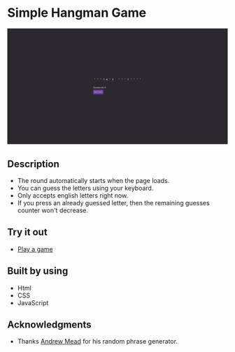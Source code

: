 # Simple Hangman Game
![](images/hangman-screenshot.png)
## Description
* The round automatically starts when the page loads.
* You can guess the letters using your keyboard. 
* Only accepts english letters right now.
* If you press an already guessed letter, then the remaining guesses counter won't decrease.
## Try it out
* [Play a game](https://cryptic-deer.github.io/Simple-Hangman-Game)
## Built by using
* Html
* CSS
* JavaScript
## Acknowledgments
* Thanks [Andrew Mead](https://twitter.com/andrew_j_mead) for his random phrase generator.
